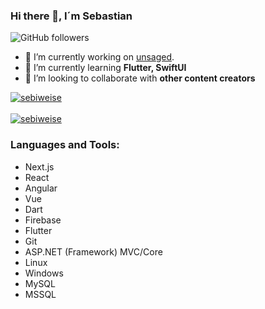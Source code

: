 ### Hi there 👋, I´m Sebastian
![GitHub followers](https://img.shields.io/github/followers/sebiweise?logo=GitHub&style=for-the-badge)

- 🔭 I’m currently working on [unsaged](https://github.com/jorge-menjivar/unsaged).
- 🌱 I’m currently learning **Flutter, SwiftUI**
- 👯 I’m looking to collaborate with **other content creators**

<a href="https://github.com/sebiweise" target="_blank">
  <img align="center" src="https://github-readme-stats.vercel.app/api/top-langs/?username=sebiweise&layout=compact&hide=html" alt="sebiweise" />
</a>
<br />
<br />
<a href="https://github.com/sebiweise" target="_blank">
  <img align="center" src="https://github-readme-stats.vercel.app/api?username=sebiweise&show_icons=true&count_private=true" alt="sebiweise" />
</a>

### Languages and Tools:

- Next.js
- React
- Angular
- Vue
- Dart
- Firebase
- Flutter
- Git
- ASP.NET (Framework) MVC/Core
- Linux
- Windows
- MySQL
- MSSQL

<!--
**sebiweise/sebiweise** is a ✨ _special_ ✨ repository because its `README.md` (this file) appears on your GitHub profile.

Here are some ideas to get you started:

- 🔭 I’m currently working on ...
- 🌱 I’m currently learning ...
- 👯 I’m looking to collaborate on ...
- 🤔 I’m looking for help with ...
- 💬 Ask me about ...
- 📫 How to reach me: ...
- 😄 Pronouns: ...
- ⚡ Fun fact: ...
-->
